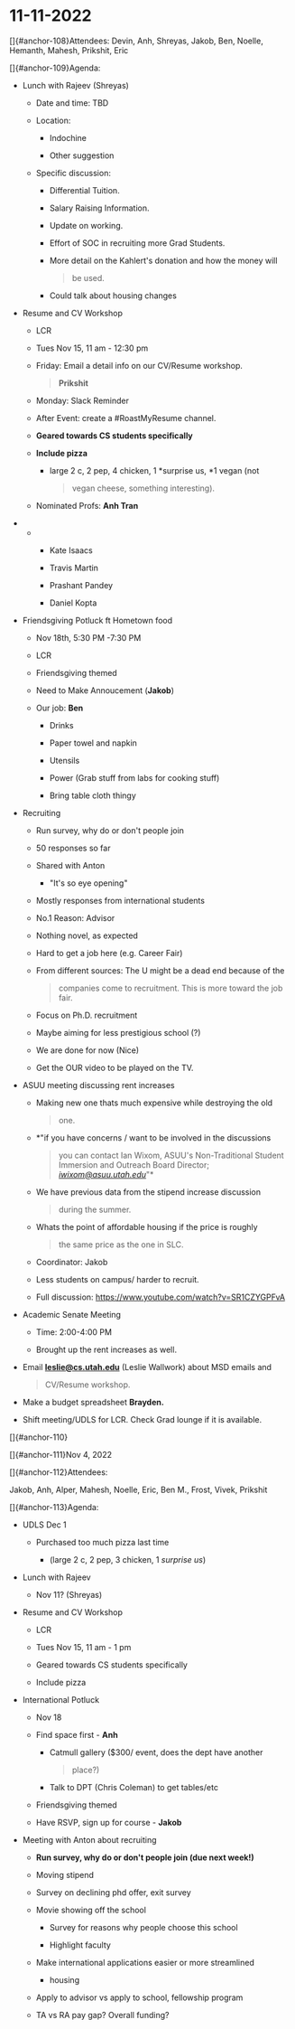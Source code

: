 # 11-11-2022

[]{#anchor-108}Attendees: Devin, Anh, Shreyas, Jakob, Ben, Noelle,
Hemanth, Mahesh, Prikshit, Eric

[]{#anchor-109}Agenda:

-   Lunch with Rajeev (Shreyas)

    -   Date and time: TBD

    -   Location:

        -   Indochine

        -   Other suggestion

    -   Specific discussion:

        -   Differential Tuition.

        -   Salary Raising Information.

        -   Update on working.

        -   Effort of SOC in recruiting more Grad Students.

        -   More detail on the Kahlert's donation and how the money will
            > be used.

        -   Could talk about housing changes

<!-- -->

-   Resume and CV Workshop

    -   LCR

    -   Tues Nov 15, 11 am - 12:30 pm

    -   Friday: Email a detail info on our CV/Resume workshop.
        > **Prikshit**

    -   Monday: Slack Reminder

    -   After Event: create a #RoastMyResume channel.

    -   **Geared towards CS students specifically**

    -   **Include pizza**

        -   large 2 c, 2 pep, 4 chicken, 1 *surprise us, *1 vegan (not
            > vegan cheese, something interesting).

    -   Nominated Profs: **Anh Tran**

<!-- -->

-   -   -   Kate Isaacs

        -   Travis Martin

        -   Prashant Pandey

        -   Daniel Kopta

<!-- -->

-   Friendsgiving Potluck ft Hometown food

    -   Nov 18th, 5:30 PM -7:30 PM

    -   LCR

    -   Friendsgiving themed

    -   Need to Make Annoucement (**Jakob**)

    -   Our job: **Ben**

        -   Drinks

        -   Paper towel and napkin

        -   Utensils

        -   Power (Grab stuff from labs for cooking stuff)

        -   Bring table cloth thingy

-   Recruiting

    -   Run survey, why do or don\'t people join

    -   50 responses so far

    -   Shared with Anton

        -   "It\'s so eye opening"

    -   Mostly responses from international students

    -   No.1 Reason: Advisor

    -   Nothing novel, as expected

    -   Hard to get a job here (e.g. Career Fair)

    -   From different sources: The U might be a dead end because of the
        > companies come to recruitment. This is more toward the job
        > fair.

    -   Focus on Ph.D. recruitment

    -   Maybe aiming for less prestigious school (?)

    -   We are done for now (Nice)

    -   Get the OUR video to be played on the TV.

-   ASUU meeting discussing rent increases

    -   Making new one thats much expensive while destroying the old
        > one.

    -   *"if you have concerns / want to be involved in the discussions
        > you can contact Ian Wixom, ASUU's Non-Traditional Student
        > Immersion and Outreach Board Director;
        > *[*iwixom@asuu.utah.edu*](mailto:iwixom@asuu.utah.edu)*"*

    -   We have previous data from the stipend increase discussion
        > during the summer.

    -   Whats the point of affordable housing if the price is roughly
        > the same price as the one in SLC.

    -   Coordinator: Jakob

    -   Less students on campus/ harder to recruit.

    -   Full discussion: https://www.youtube.com/watch?v=SR1CZYGPFvA

-   Academic Senate Meeting

    -   Time: 2:00-4:00 PM

    -   Brought up the rent increases as well.

-   Email **leslie@cs.utah.edu** (Leslie Wallwork) about MSD emails and
    > CV/Resume workshop.

-   Make a budget spreadsheet **Brayden.**

-   Shift meeting/UDLS for LCR. Check Grad lounge if it is available.

[]{#anchor-110}

[]{#anchor-111}Nov 4, 2022

[]{#anchor-112}Attendees:

Jakob, Anh, Alper, Mahesh, Noelle, Eric, Ben M., Frost, Vivek, Prikshit

[]{#anchor-113}Agenda:

-   UDLS Dec 1

    -   Purchased too much pizza last time

        -   (large 2 c, 2 pep, 3 chicken, 1 *surprise us*)

-   Lunch with Rajeev

    -   Nov 11? (Shreyas)

<!-- -->

-   Resume and CV Workshop

    -   LCR

    -   Tues Nov 15, 11 am - 1 pm

    -   Geared towards CS students specifically

    -   Include pizza

-   International Potluck

    -   Nov 18

    -   Find space first - **Anh**

        -   Catmull gallery (\$300/ event, does the dept have another
            > place?)

        -   Talk to DPT (Chris Coleman) to get tables/etc

    -   Friendsgiving themed

    -   Have RSVP, sign up for course - **Jakob**

-   Meeting with Anton about recruiting

    -   **Run survey, why do or don\'t people join (due next week!)**

    -   Moving stipend

    -   Survey on declining phd offer, exit survey

    -   Movie showing off the school

        -   Survey for reasons why people choose this school

        -   Highlight faculty

    -   Make international applications easier or more streamlined

        -   housing

    -   Apply to advisor vs apply to school, fellowship program

    -   TA vs RA pay gap? Overall funding?

